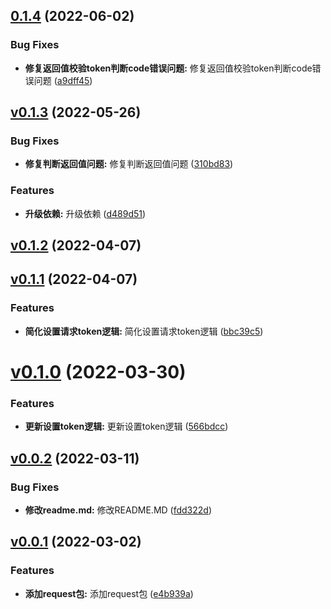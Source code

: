 ## [0.1.4](https://github.com/qinshixixing/fortissimo/compare/request/v0.1.3...request/0.1.4) (2022-06-02)


### Bug Fixes

* **修复返回值校验token判断code错误问题:** 修复返回值校验token判断code错误问题 ([a9dff45](https://github.com/qinshixixing/fortissimo/commit/a9dff45d69b0d992332afc8f96d0029afb040a7f))



## [v0.1.3](https://github.com/qinshixixing/fortissimo/compare/request/v0.1.2...request/v0.1.3) (2022-05-26)


### Bug Fixes

* **修复判断返回值问题:** 修复判断返回值问题 ([310bd83](https://github.com/qinshixixing/fortissimo/commit/310bd83814d7954b7fbb1ebe30d2f8a422ce9f2e))


### Features

* **升级依赖:** 升级依赖 ([d489d51](https://github.com/qinshixixing/fortissimo/commit/d489d5199f9d938e0b7fc4bd7c941f48cdd494f1))



## [v0.1.2](https://github.com/qinshixixing/fortissimo/compare/request/v0.1.1...request/v0.1.2) (2022-04-07)



## [v0.1.1](https://github.com/qinshixixing/fortissimo/compare/request/v0.1.0...request/v0.1.1) (2022-04-07)


### Features

* **简化设置请求token逻辑:** 简化设置请求token逻辑 ([bbc39c5](https://github.com/qinshixixing/fortissimo/commit/bbc39c512c51371795d0ce72fa16b06ee9c0b42c))



# [v0.1.0](https://github.com/qinshixixing/fortissimo/compare/request/v0.0.2...request/v0.1.0) (2022-03-30)


### Features

* **更新设置token逻辑:** 更新设置token逻辑 ([566bdcc](https://github.com/qinshixixing/fortissimo/commit/566bdcc57375f9a8ac04825be4d8eec45014dda1))



## [v0.0.2](https://github.com/qinshixixing/fortissimo/compare/request/v0.0.1...request/v0.0.2) (2022-03-11)


### Bug Fixes

* **修改readme.md:** 修改README.MD ([fdd322d](https://github.com/qinshixixing/fortissimo/commit/fdd322de832a1b5d00b82715445b2fa8ba6ac1df))



## [v0.0.1](https://github.com/qinshixixing/fortissimo/compare/e4b939a5198a4255a1807e625f1baa2d3ff88a55...request/v0.0.1) (2022-03-02)


### Features

* **添加request包:** 添加request包 ([e4b939a](https://github.com/qinshixixing/fortissimo/commit/e4b939a5198a4255a1807e625f1baa2d3ff88a55))



